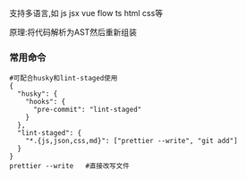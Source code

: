 支持多语言,如 js jsx  vue  flow  ts  html  css等

原理:将代码解析为AST然后重新组装



### 常用命令

```shell
#可配合husky和lint-staged使用
{
  "husky": {
    "hooks": {
      "pre-commit": "lint-staged"
    }
  },
  "lint-staged": {
    "*.{js,json,css,md}": ["prettier --write", "git add"]
  }
}
prettier --write   #直接改写文件
```

